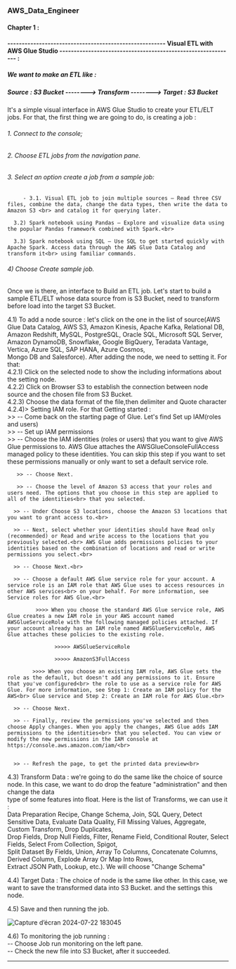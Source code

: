 ### AWS_Data_Engineer
#### Chapter 1 : 
#### ------------------------------------------------------- Visual ETL with AWS Glue Studio ------------------------------------------------------------- :

##### We want to make an ETL like : 

#####        Source : S3 Bucket  --------> Transform --------> Target : S3 Bucket

It's a simple visual interface in AWS Glue Studio to create your ETL/ELT jobs. For that, the first thing we are going to do, is creating a job :

###### 1. Connect to the console;
###### 2. Choose ETL jobs from the navigation pane.
###### 3. Select an option create a job from a sample job: 
   
         - 3.1. Visual ETL job to join multiple sources – Read three CSV files, combine the data, change the data types, then write the data to Amazon S3 <br> and catalog it for querying later.

      3.2) Spark notebook using Pandas – Explore and visualize data using the popular Pandas framework combined with Spark.<br>

      3.3) Spark notebook using SQL – Use SQL to get started quickly with Apache Spark. Access data through the AWS Glue Data Catalog and transform it<br> using familiar commands.

###### 4) Choose Create sample job.

Once we is there, an interface to Build an ETL job.
Let's start to build a sample ETL/ELT whose data source from is S3 Bucket, need to transform before load into the target S3 Bucket.<br>

4.1) To add a node source : let's click on the one in the list of source(AWS Glue Data Catalog, AWS S3, Amazon Kinesis, Apache Kafka, Relational DB, <br> Amazon Redshift, MySQL, PostgreSQL, Oracle SQL, Microsoft SQL Server, Amazon DynamoDB, Snowflake, Google BigQuery, Teradata Vantage, Vertica, Azure SQL, SAP HANA, Azure Cosmos,<br> Mongo DB and Salesforce). After adding the node, we need to setting it. For that:<br>
4.2.1) Click on the selected node to show the including informations about the setting node.<br>
4.2.2) Click on Browser S3 to establish the connection between node source and the chosen file from S3 Bucket.<br>
4.2.3) Choose the data format of the file,then delimiter and Quote character <br>
4.2.4)> Setting IAM role. For that Getting started : <br>
        >> -- Come back on the starting page of Glue. Let's find Set up IAM(roles and users) <br>
        >> -- Set up IAM permissions <br>
        >> -- Choose the IAM identities (roles or users) that you want to give AWS Glue permissions to. AWS Glue attaches the AWSGlueConsoleFullAccess<br> managed policy to these identities. You can skip this step if you want to set these permissions manually or only want to set a default service role.<br>

       >> -- Choose Next.

       >> -- Choose the level of Amazon S3 access that your roles and users need. The options that you choose in this step are applied to all of the identities<br> that you selected.

      >> -- Under Choose S3 locations, choose the Amazon S3 locations that you want to grant access to.<br>

      >> -- Next, select whether your identities should have Read only (recommended) or Read and write access to the locations that you previously selected.<br> AWS Glue adds permissions policies to your identities based on the combination of locations and read or write permissions you select.<br>

      >> -- Choose Next.<br>

      >> -- Choose a default AWS Glue service role for your account. A service role is an IAM role that AWS Glue uses to access resources in other AWS services<br> on your behalf. For more information, see Service roles for AWS Glue.<br>

             >>>> When you choose the standard AWS Glue service role, AWS Glue creates a new IAM role in your AWS account named AWSGlueServiceRole with the following managed policies attached. If your account already has an IAM role named AWSGlueServiceRole, AWS Glue attaches these policies to the existing role.

                   >>>>> AWSGlueServiceRole

                   >>>>> AmazonS3FullAccess

            >>>> When you choose an existing IAM role, AWS Glue sets the role as the default, but doesn't add any permissions to it. Ensure that you've configured<br> the role to use as a service role for AWS Glue. For more information, see Step 1: Create an IAM policy for the AWS<br> Glue service and Step 2: Create an IAM role for AWS Glue.<br>

      >> -- Choose Next.

      >> -- Finally, review the permissions you've selected and then choose Apply changes. When you apply the changes, AWS Glue adds IAM permissions to the identities<br> that you selected. You can view or modify the new permissions in the IAM console at https://console.aws.amazon.com/iam/<br>
      

      >> -- Refresh the page, to get the printed data preview<br>

4.3) Transform Data : we're going to do the same like the choice of source node. In this case, we want to do drop the feature "administration" and then change the data<br> type of some features into float. Here is the list of Transforms, we can use it : <br>
Data Preparation Recipe, Change Schema, Join, SQL Query, Detect Sensitive Data, Evaluate Data Quality, Fill Missing Values, Aggregate, Custom Transform, Drop Duplicates,<br> Drop Fields, Drop Null Fields, Filter, Rename Field, Conditional Router, Select Fields, Select From Collection, Spigot,<br> Split Dataset By Fields, Union, Array To Columns, Concatenate Columns, Derived Column, Explode Array Or Map Into Rows,<br> Extract JSON Path, Lookup, etc.). We will choose "Change Schema"<br>

4.4) Target Data : The choice of node is the same like other. In this case, we want to save the transformed data into S3 Bucket. and the settings this node.<br>

4.5) Save and then running the job.<br>

![Capture d’écran 2024-07-22 183045](https://github.com/user-attachments/assets/cf93f76d-09b9-458e-b03e-4d15c2c317b6)

4.6) To monitoring the job running : <br>
       -- Choose Job run monitoring on the left pane.<br>
       -- Check the new file into S3 Bucket, after it succeeded.<br>

---------------------------------------------------------------------------


